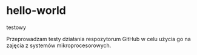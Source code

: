 # hello-world
testowy

Przeprowadzam testy działania respozytorum GitHub w celu użycia go na zajęcia z systemów mikroprocesorowych.
